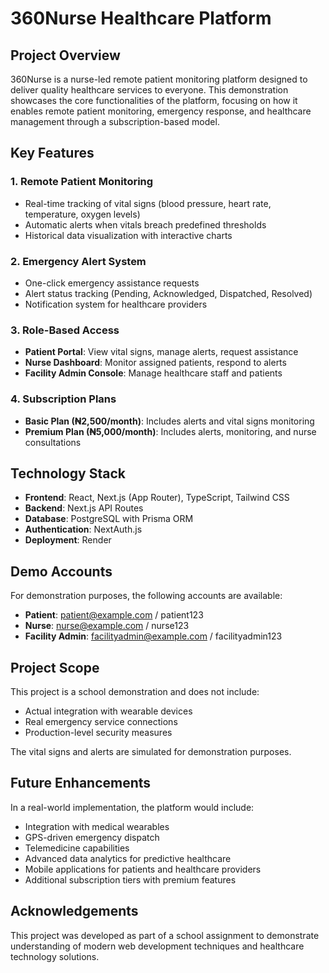 # 360Nurse Healthcare Platform

## Project Overview

360Nurse is a nurse-led remote patient monitoring platform designed to deliver quality healthcare services to everyone. This demonstration showcases the core functionalities of the platform, focusing on how it enables remote patient monitoring, emergency response, and healthcare management through a subscription-based model.

## Key Features

### 1. Remote Patient Monitoring
- Real-time tracking of vital signs (blood pressure, heart rate, temperature, oxygen levels)
- Automatic alerts when vitals breach predefined thresholds
- Historical data visualization with interactive charts

### 2. Emergency Alert System
- One-click emergency assistance requests
- Alert status tracking (Pending, Acknowledged, Dispatched, Resolved)
- Notification system for healthcare providers

### 3. Role-Based Access
- **Patient Portal**: View vital signs, manage alerts, request assistance
- **Nurse Dashboard**: Monitor assigned patients, respond to alerts
- **Facility Admin Console**: Manage healthcare staff and patients

### 4. Subscription Plans
- **Basic Plan (₦2,500/month)**: Includes alerts and vital signs monitoring
- **Premium Plan (₦5,000/month)**: Includes alerts, monitoring, and nurse consultations

## Technology Stack

- **Frontend**: React, Next.js (App Router), TypeScript, Tailwind CSS
- **Backend**: Next.js API Routes
- **Database**: PostgreSQL with Prisma ORM
- **Authentication**: NextAuth.js
- **Deployment**: Render

## Demo Accounts

For demonstration purposes, the following accounts are available:

- **Patient**: patient@example.com / patient123
- **Nurse**: nurse@example.com / nurse123
- **Facility Admin**: facilityadmin@example.com / facilityadmin123

## Project Scope

This project is a school demonstration and does not include:
- Actual integration with wearable devices
- Real emergency service connections
- Production-level security measures

The vital signs and alerts are simulated for demonstration purposes.

## Future Enhancements

In a real-world implementation, the platform would include:
- Integration with medical wearables
- GPS-driven emergency dispatch
- Telemedicine capabilities
- Advanced data analytics for predictive healthcare
- Mobile applications for patients and healthcare providers
- Additional subscription tiers with premium features

## Acknowledgements

This project was developed as part of a school assignment to demonstrate understanding of modern web development techniques and healthcare technology solutions.

